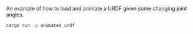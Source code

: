 <!--[metadata]
title = "Animated URDF"
tags = ["3D", "Mesh", "URDF", "Animation"]
channel = "main"
thumbnail = "https://static.rerun.io/animated_urdf/ebdefa158ab6f26f9dc1cb1924fce4b846fe8db2/480w.png"
thumbnail_dimensions = [480, 303]
-->

<picture>
  <img src="https://static.rerun.io/animated_urdf/ebdefa158ab6f26f9dc1cb1924fce4b846fe8db2/full.png" alt="">
  <source media="(max-width: 480px)" srcset="https://static.rerun.io/animated_urdf/ebdefa158ab6f26f9dc1cb1924fce4b846fe8db2/480w.png">
  <source media="(max-width: 768px)" srcset="https://static.rerun.io/animated_urdf/ebdefa158ab6f26f9dc1cb1924fce4b846fe8db2/768w.png">
  <source media="(max-width: 1024px)" srcset="https://static.rerun.io/animated_urdf/ebdefa158ab6f26f9dc1cb1924fce4b846fe8db2/1024w.png">
  <source media="(max-width: 1200px)" srcset="https://static.rerun.io/animated_urdf/ebdefa158ab6f26f9dc1cb1924fce4b846fe8db2/1200w.png">
</picture>

An example of how to load and animate a URDF given some changing joint angles.

```bash
cargo run -p animated_urdf
```
